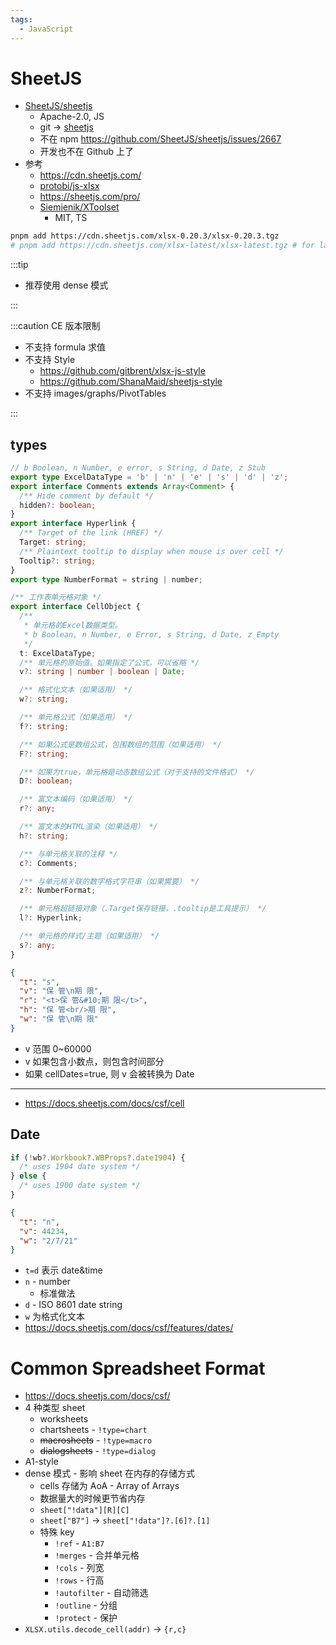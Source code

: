 ```yaml
---
tags:
  - JavaScript
---
```


# SheetJS

- [SheetJS/sheetjs](https://github.com/SheetJS/sheetjs)
  - Apache-2.0, JS
  - git -> [sheetjs](https://git.sheetjs.com/sheetjs/sheetjs)
  - 不在 npm https://github.com/SheetJS/sheetjs/issues/2667
  - 开发也不在 Github 上了
- 参考
  - https://cdn.sheetjs.com/
  - [protobi/js-xlsx](https://github.com/protobi/js-xlsx)
  - https://sheetjs.com/pro/
  - [Siemienik/XToolset](https://github.com/Siemienik/XToolset)
    - MIT, TS

```bash
pnpm add https://cdn.sheetjs.com/xlsx-0.20.3/xlsx-0.20.3.tgz
# pnpm add https://cdn.sheetjs.com/xlsx-latest/xlsx-latest.tgz # for latest
```

:::tip

- 推荐使用 dense 模式

:::

:::caution CE 版本限制

- 不支持 formula 求值
- 不支持 Style
  - https://github.com/gitbrent/xlsx-js-style
  - https://github.com/ShanaMaid/sheetjs-style
- 不支持 images/graphs/PivotTables

:::

## types

```ts
// b Boolean, n Number, e error, s String, d Date, z Stub
export type ExcelDataType = 'b' | 'n' | 'e' | 's' | 'd' | 'z';
export interface Comments extends Array<Comment> {
  /** Hide comment by default */
  hidden?: boolean;
}
export interface Hyperlink {
  /** Target of the link (HREF) */
  Target: string;
  /** Plaintext tooltip to display when mouse is over cell */
  Tooltip?: string;
}
export type NumberFormat = string | number;

/** 工作表单元格对象 */
export interface CellObject {
  /**
   * 单元格的Excel数据类型。
   * b Boolean, n Number, e Error, s String, d Date, z Empty
   */
  t: ExcelDataType;
  /** 单元格的原始值。如果指定了公式，可以省略 */
  v?: string | number | boolean | Date;

  /** 格式化文本（如果适用） */
  w?: string;

  /** 单元格公式（如果适用） */
  f?: string;

  /** 如果公式是数组公式，包围数组的范围（如果适用） */
  F?: string;

  /** 如果为true，单元格是动态数组公式（对于支持的文件格式） */
  D?: boolean;

  /** 富文本编码（如果适用） */
  r?: any;

  /** 富文本的HTML渲染（如果适用） */
  h?: string;

  /** 与单元格关联的注释 */
  c?: Comments;

  /** 与单元格关联的数字格式字符串（如果需要） */
  z?: NumberFormat;

  /** 单元格超链接对象（.Target保存链接，.tooltip是工具提示） */
  l?: Hyperlink;

  /** 单元格的样式/主题（如果适用） */
  s?: any;
}
```

```json
{
  "t": "s",
  "v": "保 管\n期 限",
  "r": "<t>保 管&#10;期 限</t>",
  "h": "保 管<br/>期 限",
  "w": "保 管\n期 限"
}
```

- v 范围 0~60000
- v 如果包含小数点，则包含时间部分
- 如果 cellDates=true, 则 v 会被转换为 Date

---

- https://docs.sheetjs.com/docs/csf/cell

## Date

```ts
if (!wb?.Workbook?.WBProps?.date1904) {
  /* uses 1904 date system */
} else {
  /* uses 1900 date system */
}
```

```json
{
  "t": "n",
  "v": 44234,
  "w": "2/7/21"
}
```

- `t=d` 表示 date&time
- `n` - number
  - 标准做法
- `d` - ISO 8601 date string
- `w` 为格式化文本
- https://docs.sheetjs.com/docs/csf/features/dates/

# Common Spreadsheet Format

- https://docs.sheetjs.com/docs/csf/
- 4 种类型 sheet
  - worksheets
  - chartsheets - `!type=chart`
  - ~~macrosheets~~ - `!type=macro`
  - ~~dialogsheets~~ - `!type=dialog`
- A1-style
- dense 模式 - 影响 sheet 在内存的存储方式
  - cells 存储为 AoA - Array of Arrays
  - 数据量大的时候更节省内存
  - `sheet["!data"][R][C]`
  - `sheet["B7"]` -> `sheet["!data"]?.[6]?.[1]`
  - 特殊 key
    - `!ref` - `A1:B7`
    - `!merges` - 合并单元格
    - `!cols` - 列宽
    - `!rows` - 行高
    - `!autofilter` - 自动筛选
    - `!outline` - 分组
    - `!protect` - 保护
- `XLSX.utils.decode_cell(addr)` -> `{r,c}`
